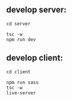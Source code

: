 ## develop server:

```
cd server

tsc -w
npm run dev
```

## develop client:

```
cd client

npm run sass
tsc -w
live-server
```